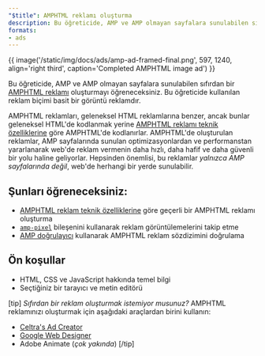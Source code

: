 ```yaml
---
"$title": AMPHTML reklamı oluşturma
description: Bu öğreticide, AMP ve AMP olmayan sayfalara sunulabilen sıfırdan bir AMPHTML reklamı oluşturmayı öğreneceksiniz.
formats:
- ads
---
```


{{ image('/static/img/docs/ads/amp-ad-framed-final.png', 597, 1240, align='right third', caption='Completed AMPHTML image ad') }}

Bu öğreticide, AMP ve AMP olmayan sayfalara sunulabilen sıfırdan bir [AMPHTML reklamı](../../../../documentation/guides-and-tutorials/learn/intro-to-amphtml-ads.md) oluşturmayı öğreneceksiniz. Bu öğreticide kullanılan reklam biçimi basit bir görüntü reklamdır.

AMPHTML reklamları, geleneksel HTML reklamlarına benzer, ancak bunlar geleneksel HTML'de kodlanmak yerine [AMPHTML reklamı teknik özelliklerine](../../../../documentation/guides-and-tutorials/learn/a4a_spec.md) göre AMPHTML'de kodlanırlar. AMPHTML'de oluşturulan reklamlar, AMP sayfalarında sunulan optimizasyonlardan ve performanstan yararlanarak web'de reklam vermenin daha hızlı, daha hafif ve daha güvenli bir yolu haline geliyorlar. Hepsinden önemlisi, bu reklamlar *yalnızca AMP sayfalarında değil*, web'de herhangi bir yerde sunulabilir.

## Şunları öğreneceksiniz:

- [AMPHTML reklam teknik özelliklerine](../../../../documentation/guides-and-tutorials/learn/a4a_spec.md) göre geçerli bir AMPHTML reklamı oluşturma
- [`amp-pixel`](../../../../documentation/components/reference/amp-pixel.md) bileşenini kullanarak reklam görüntülemelerini takip etme
- [AMP doğrulayıcı](https://validator.ampproject.org/#htmlFormat=AMP4ADS) kullanarak AMPHTML reklam sözdizimini doğrulama

## Ön koşullar

- HTML, CSS ve JavaScript hakkında temel bilgi
- Seçtiğiniz bir tarayıcı ve metin editörü

[tip] *Sıfırdan bir reklam oluşturmak istemiyor musunuz?* AMPHTML reklamınızı oluşturmak için aşağıdaki araçlardan birini kullanın:

- [Celtra's Ad Creator](http://www.prnewswire.com/news-releases/celtra-partners-with-the-amp-project-showcases-amp-ad-creation-at-google-io-event-300459514.html)
- [Google Web Designer](https://support.google.com/webdesigner/answer/7529856)
- Adobe Animate (*çok yakında*) [/tip]
